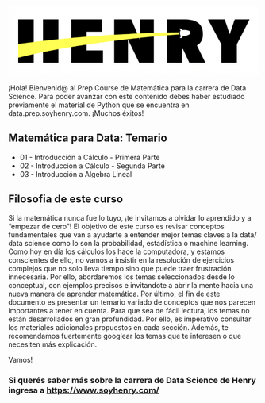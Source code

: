 ![unaImagenConBoxShadow](_src/assets/logo.png)

¡Hola!  Bienvenid@ al Prep Course de Matemática para la carrera de Data Science. 
Para poder avanzar con este contenido debes haber estudiado previamente el material de Python que se encuentra en data.prep.soyhenry.com. 
¡Muchos éxitos!

## Matemática para Data: Temario

* 01 - Introducción a Cálculo - Primera Parte
* 02 - Introducción a Cálculo - Segunda Parte
* 03 - Introducción a Algebra Lineal

## Filosofia de este curso

Si la matemática nunca fue lo tuyo, ¡te invitamos a olvidar lo aprendido y a “empezar de cero”! El objetivo de este curso es revisar conceptos fundamentales que van a ayudarte a entender mejor temas claves a la data/ data science como lo son la probabilidad, estadística o machine learning. 
Como hoy en día los cálculos los hace la computadora, y estamos conscientes de ello, no vamos a insistir en la resolución de ejercicios complejos que no solo lleva tiempo sino que puede traer frustración innecesaria. 
Por ello, abordaremos los temas seleccionados desde lo conceptual, con ejemplos precisos e invitandote a abrir la mente hacia una nueva manera de aprender matemática.
Por último, el fin de este documento es presentar un temario variado de conceptos que 
nos parecen importantes a tener en cuenta. Para que sea de fácil lectura, los temas no están desarrollados en gran profundidad. 
Por ello, es imperativo consultar los materiales adicionales propuestos en cada sección.
Además, te recomendamos fuertemente googlear los temas que te interesen o que necesiten más explicación.

Vamos!


### Si querés saber más sobre la carrera de Data Science de Henry ingresa a https://www.soyhenry.com/
